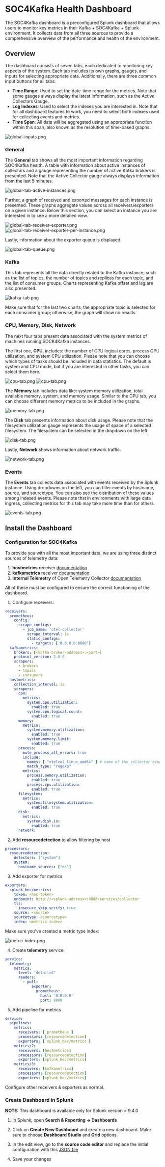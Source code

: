 # SOC4Kafka Health Dashboard

The SOC4Kafka dashboard is a preconfigured Splunk dashboard that allows users to monitor key metrics in their Kafka + SOC4Kafka + Splunk environment. It collects data from all three sources to provide a comprehensive overview of the performance and health of the environment.

## Overview

The dashboard consists of seven tabs, each dedicated to monitoring key aspects of the system. Each tab includes its own graphs, gauges, and inputs for selecting appropriate data. Additionally, there are three common input buttons for all tabs:

- **Time Range**: Used to set the date-time range for the metrics. Note that some gauges always display the latest information, such as the Active Collectors Gauge.
- **Log Indexes**: Used to select the indexes you are interested in. Note that for all dashboard features to work, you need to select both indexes used for collecting events and metrics.
- **Time Span**: All data will be aggregated using an appropriate function within this span, also known as the resolution of time-based graphs.

![global-inputs.png](images/dashboard/global-inputs.png)

### General

The **General** tab shows all the most important information regarding SOC4Kafka health. A table with information about active instances of collectors and a gauge representing the number of active Kafka brokers is presented. Note that the Active Collector gauge always displays information from the last 5 minutes.

![global-tab-active-instances.png](images/dashboard/global-tab-active-instances.png)

Further, a graph of received and exported messages for each instance is presented. These graphs aggregate values across all receivers/exporters on a given instance. Below this section, you can select an instance you are interested in to see a more detailed view.

![global-tab-receiver-exporter.png](images/dashboard/global-tab-receiver-exporter.png)
![global-tab-receiver-exporter-per-instance.png](images/dashboard/global-tab-receiver-exporter-per-instance.png)

Lastly, information about the exporter queue is displayed.

![global-tab-queue.png](images/dashboard/global-tab-queue.png)

### Kafka

This tab represents all the data directly related to the Kafka instance, such as the list of topics, the number of topics and replicas for each topic, and the list of consumer groups. Charts representing Kafka offset and lag are also presented.

![kafka-tab.png](images/dashboard/kafka-tab.png)

Make sure that for the last two charts, the appropriate topic is selected for each consumer group; otherwise, the graph will show no results.

### CPU, Memory, Disk, Network

The next four tabs present data associated with the system metrics of machines running SOCK4Kafka instances.

The first one, **CPU**, includes: the number of CPU logical cores, process CPU utilization, and system CPU utilization. Please note that you can choose which types of tasks should be included in data statistics. The default is system and CPU mode, but if you are interested in other tasks, you can select them here.

![cpu-tab.png](images/dashboard/cpu-tab.png)
![cpu-tab.png](images/dashboard/cpu-tab-2.png)

The **Memory** tab includes data like: system memory utilization, total available memory, system, and memory usage. Similar to the CPU tab, you can choose different memory metrics to be included in the graphs.

![memory-tab.png](images/dashboard/memory-tab.png)

The **Disk** tab presents information about disk usage. Please note that the filesystem utilization gauge represents the usage of space of a selected filesystem. The filesystem can be selected in the dropdown on the left.

![disk-tab.png](images/dashboard/disk-tab.png)

Lastly, **Network** shows information about network traffic.

![network-tab.png](images/dashboard/network-tab.png)

### Events

The **Events** tab collects data associated with events received by the Splunk instance. Using dropdowns on the left, you can filter events by hostname, source, and sourcetype. You can also see the distribution of these values among indexed events. Please note that in environments with large data ingress, collecting metrics for this tab may take more time than for others.

![events-tab.png](images/dashboard/events-tab.png)

## Install the Dashboard

### Configuration for SOC4Kafka

To provide you with all the most important data, we are using three distinct sources of telemetry data:

1. **hostmetrics** receiver [documentation](https://github.com/open-telemetry/opentelemetry-collector-contrib/tree/main/receiver/hostmetricsreceiver)
2. **kafkametrics** receiver [documentation](https://github.com/open-telemetry/opentelemetry-collector-contrib/tree/main/receiver/kafkametricsreceiver)
3. **Internal Telemetry** of Open Telemetry Collector [documentation](https://opentelemetry.io/docs/collector/internal-telemetry/#lists-of-internal-metrics)

All of these must be configured to ensure the correct functioning of the dashboard.

1. Configure receivers:

```yaml
receivers:
  prometheus:
    config:
      scrape_configs:
        - job_name: 'otel-collector'
          scrape_interval: 1s
          static_configs:
            - targets: ['0.0.0.0:8888']
  kafkametrics:
    brokers: [<kafka-broker-address>:<port>]
    protocol_version: 2.0.0
    scrapers:
      - brokers
      - topics
      - consumers
  hostmetrics:
    collection_interval: 1s
    scrapers:
      cpu:
        metrics:
          system.cpu.utilization:
            enabled: true
          system.cpu.logical.count:
            enabled: true
      memory:
        metrics:
          system.memory.utilization:
            enabled: true
          system.memory.limit:
            enabled: true
      process:
        mute_process_all_errors: true
        include:
          names: [ "otelcol_linux_amd64" ] # name of the collector binary
          match_type: "regexp"
        metrics:
          process.memory.utilization:
            enabled: true
          process.cpu.utilization:
            enabled: true
      filesystem:
        metrics:
          system.filesystem.utilization:
            enabled: true
      disk:
        metrics:
          system.disk.io:
            enabled: true
      network:
```

2. Add **resourcedetection** to allow filtering by host

```yaml
processors:
  resourcedetection:
    detectors: ["system"]
    system:
      hostname_sources: ["os"]
```

3. Add exporter for metrics

```yaml
exporters:
  splunk_hec/metrics:
    token: <hec-token>
    endpoint: http://<splunk-address>:8088/services/collector
    tls:
      insecure_skip_verify: true
    source: <source>
    sourcetype: <sourcetype>
    index: <metrics-index>
```

Make sure you've created a metric type index:

![metric-index.png](images/dashboard/metric-index.png)

4. Create **telemetry** service
```yaml
service:
  telemetry:
    metrics:
      level: "detailed"
      readers:
        - pull:
            exporter:
              prometheus:
                host: '0.0.0.0'
                port: 8888
```

5. Add pipeline for metrics

```yaml
service:
  pipelines:
    metrics:
      receivers: [ prometheus ]
      processors: [resourcedetection]
      exporters: [ splunk_hec/metrics ]
    metrics/2:
      receivers: [hostmetrics]
      processors: [resourcedetection]
      exporters: [splunk_hec/metrics]
    metrics/3:
      receivers: [kafkametrics]
      processors: [resourcedetection]
      exporters: [splunk_hec/metrics]
```

   Configure other receivers & exporters as normal.

### Create Dashboard in Splunk

**NOTE:** This dashboard is available only for Splunk version > 9.4.0

1. In Splunk, open **Search & Reporting -> Dashboards**
2. Click on **Create New Dashboard** and create a new dashboard. Make sure to choose **Dashboard Studio** and **Grid** options.
3. In the edit view, go to the **source code editor** and replace the initial configuration with this [JSON file](../dashboards/SOC4Kafka-health-dashboard.json)

4. Save your changes